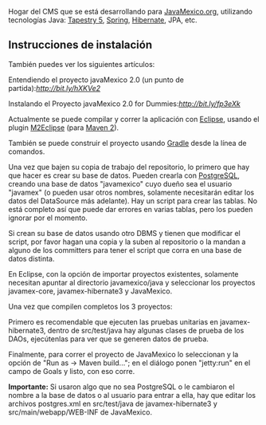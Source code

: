 Hogar del CMS que se está desarrollando para [JavaMexico.org](http://javamexico.org/), utilizando tecnologías Java: [Tapestry 5](http://tapestry.apache.org/tapestry5.1/), [Spring](http://springsource.org/), [Hibernate](http://www.hibernate.org/), JPA, etc.

## Instrucciones de instalación ##

También puedes  ver los siguientes artículos:

Entendiendo el proyecto javaMexico 2.0 (un punto de partida):_http://bit.ly/hXKVe2_

Instalando el Proyecto javaMexico 2.0 for Dummies:_http://bit.ly/fp3eXk_

Actualmente se puede compilar y correr la aplicación con [Eclipse](http://eclipse.org/), usando el plugin [M2Eclipse](http://m2eclipse.sonatype.org/) (para [Maven 2](http://maven.apache.org)).

También se puede construir el proyecto usando [Gradle](Gradle.md) desde la línea de comandos.

Una vez que bajen su copia de trabajo del repositorio, lo primero que hay que hacer es crear su base de datos. Pueden crearla con [PostgreSQL](http://www.postgresql.org/), creando una base de datos "javamexico" cuyo dueño sea el usuario "javamex" (o pueden usar otros nombres, solamente necesitarán editar los datos del DataSource más adelante). Hay un script para crear las tablas. No está completo así que puede dar errores en varias tablas, pero los pueden ignorar por el momento.

Si crean su base de datos usando otro DBMS y tienen que modificar el script, por favor hagan una copia y la suben al repositorio o la mandan a alguno de los committers para tener el script que corra en una base de datos distinta.

En Eclipse, con la opción de importar proyectos existentes, solamente necesitan apuntar al directorio javamexico/java y seleccionar los proyectos javamex-core, javamex-hibernate3 y JavaMexico.

Una vez que compilen completos los 3 proyectos:

Primero es recomendable que ejecuten las pruebas unitarias en javamex-hibernate3, dentro de src/test/java hay algunas clases de prueba de los DAOs, ejecútenlas para ver que se generen datos de prueba.

Finalmente, para correr el proyecto de JavaMexico lo seleccionan y la opción de "Run as -> Maven build..."; en el diálogo ponen "jetty:run" en el campo de Goals y listo, con eso corre.

**Importante:** Si usaron algo que no sea PostgreSQL o le cambiaron el nombre a la base de datos o al usuario para entrar a ella, hay que editar los archivos postgres.xml en src/test/java de javamex-hibernate3 y src/main/webapp/WEB-INF de JavaMexico.